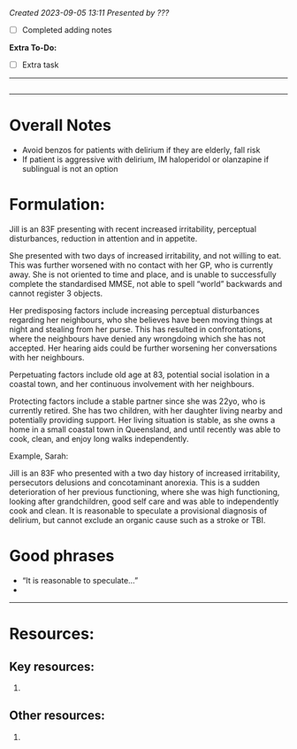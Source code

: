 *Created 2023-09-05 13:11*
*Presented by ???*
- [ ] Completed adding notes

**Extra To-Do:**
- [ ] Extra task
---
```toc
```
---
# Overall Notes
- Avoid benzos for patients with delirium if they are elderly, fall risk
- If patient is aggressive with delirium, IM haloperidol or olanzapine if sublingual is not an option

# Formulation:
Jill is an 83F presenting with recent increased irritability, perceptual disturbances, reduction in attention and in appetite.

She presented with two days of increased irritability, and not willing to eat. This was further worsened with no contact with her GP, who is currently away. She is not oriented to time and place, and is unable to successfully complete the standardised MMSE, not able to spell “world” backwards and cannot register 3 objects.

Her predisposing factors include increasing perceptual disturbances regarding her neighbours, who she believes have been moving things at night and stealing from her purse. This has resulted in confrontations, where the neighbours have denied any wrongdoing which she has not accepted. Her hearing aids could be further worsening her conversations with her neighbours.

Perpetuating factors include old age at 83, potential social isolation in a coastal town, and her continuous involvement with her neighbours.

Protecting factors include a stable partner since she was 22yo, who is currently retired. She has two children, with her daughter living nearby and potentially providing support. Her living situation is stable, as she owns a home in a small coastal town in Queensland, and until recently was able to cook, clean, and enjoy long walks independently.

Example, Sarah:

Jill is an 83F who presented with a two day history of increased irritability, persecutors delusions and concotaminant anorexia. This is a sudden deterioration of her previous functioning, where she was high functioning, looking after grandchildren, good self care and was able to independently cook and clean. It is reasonable to speculate a  provisional diagnosis of delirium, but cannot exclude an organic cause such as a stroke or TBI.

# Good phrases
- “It is reasonable to speculate…”
- 

---

# Resources:
## Key resources:
1. 

## Other resources:
1. 